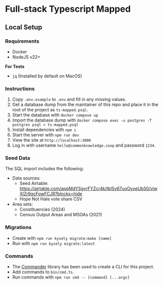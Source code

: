 # Full-stack Typescript Mapped

## Local Setup

### Requirements

- Docker
- NodeJS v22+

**For Tests**

- `jq` (Installed by default on MacOS)

### Instructions

1. Copy `.env.example` to `.env` and fill in any missing values.
2. Get a database dump from the maintainer of this repo and place it in the root of the project as `ts-mapped.psql`.
3. Start the database with `docker compose up`
4. Import the database dump with `docker compose exec -u postgres -T postgres psql < ts-mapped.psql`
5. Install dependencies with `npm i`
6. Start the server with `npm run dev`
7. View the site at `http://localhost:3000`
8. Log in with username `hello@commonknowledge.coop` and password `1234`.

### Seed Data

The SQL import includes the following:

- Data sources:
  - Seed Airtable: https://airtable.com/appMdYSgvrFYZcr4k/tblSy67uoOyoeUb50/viwXlZr9qcFowFCJR?blocks=hide
  - Hope Not Hate vote share CSV
- Area sets:
  - Constituencies (2024)
  - Census Output Areas and MSOAs (2021)

### Migrations

- Create with `npm run kysely migrate:make [name]`
- Run with `npm run kysely migrate:latest`

### Commands

- The [Commander](https://www.npmjs.com/package/commander) library has been used to create a CLI for this project.
- Add commands to `bin/cmd.ts`.
- Run commands with `npm run cmd -- [command] [...args]`
